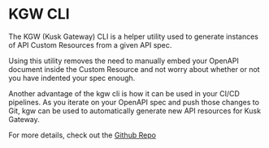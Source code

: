 # KGW CLI
The KGW (Kusk Gateway) CLI is a helper utility used to generate instances of API Custom Resources
from a given API spec.

Using this utility removes the need to manually embed your OpenAPI document inside the Custom Resource and not worry about whether or not you have indented your spec enough.

Another advantage of the kgw cli is how it can be used in your CI/CD pipelines. As you iterate on your OpenAPI spec and push those changes to Git, kgw can be used to automatically generate new API resources for Kusk Gateway.

For more details, check out the [Github Repo](https://github.com/kubeshop/kgw)
